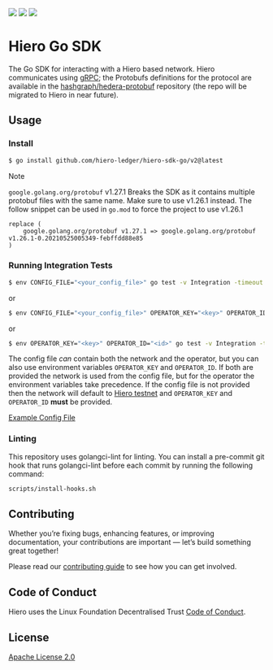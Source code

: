 ![](https://img.shields.io/github/v/tag/hiero-project/hiero-sdk-go)
![](https://img.shields.io/github/go-mod/go-version/hiero-project/hiero-sdk-go)
[![](https://godoc.org/github.com/hiero-ledger/hiero-sdk-go/v2?status.svg)](http://godoc.org/github.com/hiero-project/hiero-sdk-go/v2)

# Hiero Go SDK

The Go SDK for interacting with a Hiero based network.
Hiero communicates using [gRPC](https://grpc.io);
the Protobufs definitions for the protocol are available in the [hashgraph/hedera-protobuf](https://github.com/hashgraph/hedera-protobuf) repository (the repo will be migrated to Hiero in near future).

## Usage

### Install

```sh
$ go install github.com/hiero-ledger/hiero-sdk-go/v2@latest
```

> [!NOTE]  
>  `google.golang.org/protobuf` v1.27.1 Breaks the SDK as it contains multiple protobuf files
> with the same name. Make sure to use v1.26.1 instead. The follow snippet can be used in
> `go.mod` to force the project to use v1.26.1

```
replace (
	google.golang.org/protobuf v1.27.1 => google.golang.org/protobuf v1.26.1-0.20210525005349-febffdd88e85
)
```

### Running Integration Tests

```bash
$ env CONFIG_FILE="<your_config_file>" go test -v Integration -timeout 9999s
```

or

```bash
$ env CONFIG_FILE="<your_config_file>" OPERATOR_KEY="<key>" OPERATOR_ID="<id>" go test -v Integration -timeout 9999s
```

or

```bash
$ env OPERATOR_KEY="<key>" OPERATOR_ID="<id>" go test -v Integration -timeout 9999s
```

The config file _can_ contain both the network and the operator, but you can also
use environment variables `OPERATOR_KEY` and `OPERATOR_ID`. If both are provided
the network is used from the config file, but for the operator the environment variables
take precedence. If the config file is not provided then the network will default to [Hiero testnet](https://docs.hedera.com/hedera/getting-started/introduction)
and `OPERATOR_KEY` and `OPERATOR_ID` **must** be provided.

[Example Config File](./client-config-with-operator.json)

### Linting

This repository uses golangci-lint for linting. You can install a pre-commit git hook that runs golangci-lint before each commit by running the following command:

```sh
scripts/install-hooks.sh
```

## Contributing

Whether you’re fixing bugs, enhancing features, or improving documentation, your contributions are important — let’s build something great together!

Please read our [contributing guide](https://github.com/hiero-ledger/.github/blob/main/CONTRIBUTING.md) to see how you can get involved.

## Code of Conduct

Hiero uses the Linux Foundation Decentralised Trust [Code of Conduct](https://www.lfdecentralizedtrust.org/code-of-conduct).

## License

[Apache License 2.0](LICENSE)
